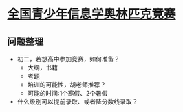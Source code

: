 # [全国青少年信息学奥林匹克竞赛](http://www.noi.cn/articles.html?type=10)

## 问题整理
* 初二，若想高中参加竞赛，如何准备？
    * 大纲，书籍
    * 考题
    * 培训的可能性，胡老师推荐？
    * 可能的时间:1个寒假、2个暑假
* 什么级别可以提前录取、或者降分数线录取？
